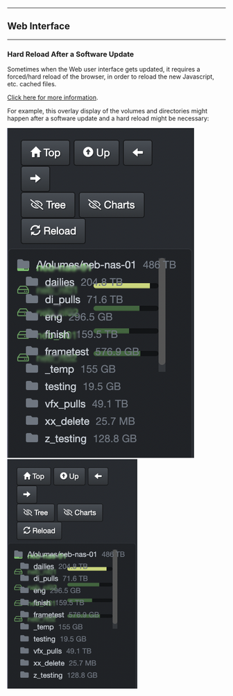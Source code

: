 ___
## Web Interface
___

### Hard Reload After a Software Update

Sometimes when the Web user interface gets updated, it requires a forced/hard reload of the browser, in order to reload the new Javascript, etc. cached files.

[Click here for more information](https://fabricdigital.co.nz/blog/how-to-hard-refresh-your-browser-and-clear-cache).

For example, this overlay display of the volumes and directories might happen after a software update and a hard reload might be necessary:

![Image: Overlay Problem](images/image_troubleshooting_reload_cache_example.png)
<img src="images/image_troubleshooting_reload_cache_example.png" width="300">

